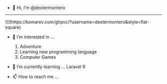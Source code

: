 - 👋 Hi, I’m @dextermontero
<hr>
![](https://komarev.com/ghpvc/?username=dextermontero&style=flat-square)


- 👀 I’m interested in ...
  1. Adventure
  2. Learning new programming language
  3. Computer Games

- 🌱 I’m currently learning ...
   Laravel 9 

- 📫 How to reach me ...

<!---
dextermontero/dextermontero is a ✨ special ✨ repository because its `README.md` (this file) appears on your GitHub profile.
You can click the Preview link to take a look at your changes.
--->
